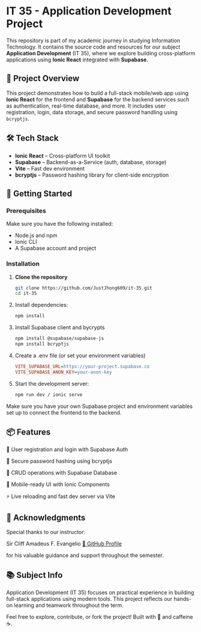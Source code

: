 # IT 35 - Application Development Project

This repository is part of my academic journey in studying Information Technology. It contains the source code and resources for our subject **Application Development** (IT 35), where we explore building cross-platform applications using **Ionic React** integrated with **Supabase**.

## 📱 Project Overview

This project demonstrates how to build a full-stack mobile/web app using **Ionic React** for the frontend and **Supabase** for the backend services such as authentication, real-time database, and more. It includes user registration, login, data storage, and secure password handling using `bcryptjs`.

## 🛠 Tech Stack

- **Ionic React** – Cross-platform UI toolkit
- **Supabase** – Backend-as-a-Service (auth, database, storage)
- **Vite** – Fast dev environment
- **bcryptjs** – Password hashing library for client-side encryption

## 🚀 Getting Started

### Prerequisites

Make sure you have the following installed:

- Node.js and npm
- Ionic CLI
- A Supabase account and project

### Installation

1. **Clone the repository**
   ```bash
   git clone https://github.com/JustJhong609/it-35.git
   cd it-35
2. Install dependencies:
   ```bash
   npm install
3. Install Supabase client and bycrypts
   ```bash
   npm install @supabase/supabase-js
   npm install bcryptjs
4. Create a .env file (or set your environment variables)
   ```ini
   VITE_SUPABASE_URL=https://your-project.supabase.co
   VITE_SUPABASE_ANON_KEY=your-anon-key
6. Start the development server:
   ```bash
   npm run dev / ionic serve
Make sure you have your own Supabase project and environment variables set up to connect the frontend to the backend.

## 📦 Features
🔐 User registration and login with Supabase Auth

🔑 Secure password hashing using bcryptjs

📄 CRUD operations with Supabase Database

📱 Mobile-ready UI with Ionic Components

⚡ Live reloading and fast dev server via Vite

## 🙏 Acknowledgments
Special thanks to our instructor:

Sir Cliff Amadeus F. Evangelio
[🔗 GitHub Profile](https://github.com/cliffamadeus)

for his valuable guidance and support throughout the semester.

## 📚 Subject Info
Application Development (IT 35) focuses on practical experience in building full-stack applications using modern tools. This project reflects our hands-on learning and teamwork throughout the term.

Feel free to explore, contribute, or fork the project!
Built with 💙 and caffeine ☕.

